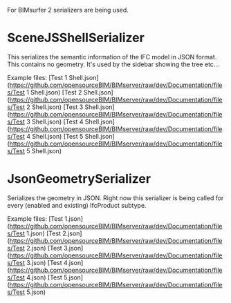For BIMsurfer 2 serializers are being used.

# SceneJSShellSerializer

This serializes the semantic information of the IFC model in JSON format. This contains no geometry. It's used by the sidebar showing the tree etc...

Example files:
[Test 1 Shell.json](https://github.com/opensourceBIM/BIMserver/raw/dev/Documentation/files/Test 1 Shell.json)
[Test 2 Shell.json](https://github.com/opensourceBIM/BIMserver/raw/dev/Documentation/files/Test 2 Shell.json)
[Test 3 Shell.json](https://github.com/opensourceBIM/BIMserver/raw/dev/Documentation/files/Test 3 Shell.json)
[Test 4 Shell.json](https://github.com/opensourceBIM/BIMserver/raw/dev/Documentation/files/Test 4 Shell.json)
[Test 5 Shell.json](https://github.com/opensourceBIM/BIMserver/raw/dev/Documentation/files/Test 5 Shell.json)

# JsonGeometrySerializer

Serializes the geometry in JSON. Right now this serializer is being called for every (enabled and existing) IfcProduct subtype.

Example files:
[Test 1.json](https://github.com/opensourceBIM/BIMserver/raw/dev/Documentation/files/Test 1.json)
[Test 2.json](https://github.com/opensourceBIM/BIMserver/raw/dev/Documentation/files/Test 2.json)
[Test 3.json](https://github.com/opensourceBIM/BIMserver/raw/dev/Documentation/files/Test 3.json)
[Test 4.json](https://github.com/opensourceBIM/BIMserver/raw/dev/Documentation/files/Test 4.json)
[Test 5.json](https://github.com/opensourceBIM/BIMserver/raw/dev/Documentation/files/Test 5.json)